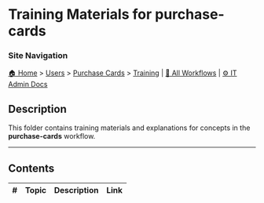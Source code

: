 # Training Materials for purchase-cards

### Site Navigation
[🏠 Home](../../../README.md) > [Users](../../README.md) > [Purchase Cards](../README.md) > [Training](README.md) | [📂 All Workflows](../../../users/users.md) | [⚙ IT Admin Docs](../../../it-admins/README.md)

## Description

This folder contains training materials and explanations for concepts in the **purchase-cards** workflow.

---

## Contents

| **#** | **Topic** | **Description** | **Link** |
|---|---|---|---|